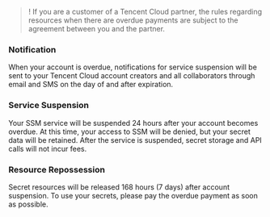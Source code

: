 >! If you are a customer of a Tencent Cloud partner, the rules regarding resources when there are overdue payments are subject to the agreement between you and the partner.

### Notification
When your account is overdue, notifications for service suspension will be sent to your Tencent Cloud account creators and all collaborators through email and SMS on the day of and after expiration.
### Service Suspension
Your SSM service will be suspended 24 hours after your account becomes overdue. At this time, your access to SSM will be denied, but your secret data will be retained. After the service is suspended, secret storage and API calls will not incur fees.
### Resource Repossession
Secret resources will be released 168 hours (7 days) after account suspension. To use your secrets, please pay the overdue payment as soon as possible.
